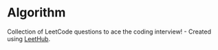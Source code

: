 # Algorithm
Collection of LeetCode questions to ace the coding interview! - Created using [LeetHub](https://github.com/QasimWani/LeetHub).
